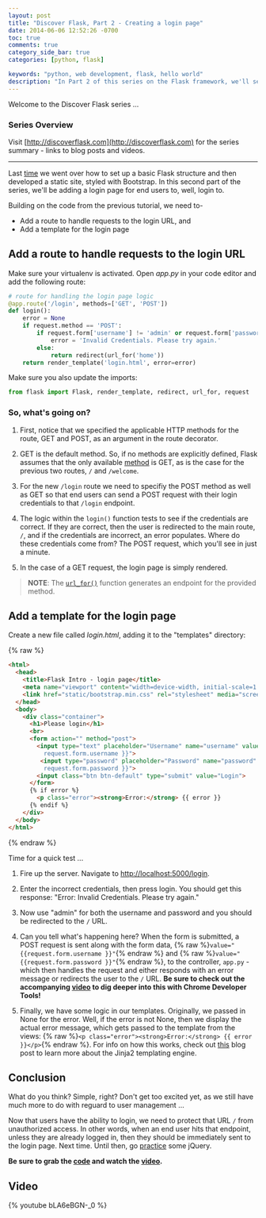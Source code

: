 ```yaml
---
layout: post
title: "Discover Flask, Part 2 - Creating a login page"
date: 2014-06-06 12:52:26 -0700
toc: true
comments: true
category_side_bar: true
categories: [python, flask]

keywords: "python, web development, flask, hello world"
description: "In Part 2 of this series on the Flask framework, we'll set up a basic login page."
---
```


Welcome to the Discover Flask series ...

### Series Overview

Visit [http://discoverflask.com](http://discoverflask.com) for the series summary - links to blog posts and videos.

<hr>

Last [time](http://www.realpython.com/blog/python/introduction-to-flask-part-1-setting-up-a-static-site/#.U5Chm5RdUZ0) we went over how to set up a basic Flask structure and then developed a static site, styled with Bootstrap. In this second part of the series, we'll be adding a login page for end users to, well, login to.


Building on the code from the previous tutorial, we need to-

- Add a route to handle requests to the login URL, and
- Add a template for the login page

## Add a route to handle requests to the login URL

Make sure your virtualenv is activated. Open *app.py* in your code editor and add the following route:

```python
# route for handling the login page logic
@app.route('/login', methods=['GET', 'POST'])
def login():
    error = None
    if request.method == 'POST':
        if request.form['username'] != 'admin' or request.form['password'] != 'admin':
            error = 'Invalid Credentials. Please try again.'
        else:
            return redirect(url_for('home'))
    return render_template('login.html', error=error)
```

Make sure you also update the imports:

```python
from flask import Flask, render_template, redirect, url_for, request
```

### So, what's going on?

1. First, notice that we specified the applicable HTTP methods for the route, GET and POST, as an argument in the route decorator.

1. GET is the default method. So, if no methods are explicitly defined, Flask assumes that the only available [method](http://flask.pocoo.org/docs/quickstart/#http-methods) is GET, as is the case for the previous two routes, `/` and `/welcome`.

1. For the new `/login` route we need to specifiy the POST method as well as GET so that end users can send a POST request with their login credentials to that `/login` endpoint.

1. The logic within the `login()` function tests to see if the credentials are correct. If they are correct, then the user is redirected to the main route, `/`, and if the credentials are incorrect, an error populates. Where do these credentials come from? The POST request, which you'll see in just a minute.

1. In the case of a GET request, the login page is simply rendered.

> **NOTE**: The [`url_for()`](http://flask.pocoo.org/docs/api/#flask.url_for) function generates an endpoint for the provided method.

## Add a template for the login page

Create a new file called *login.html*, adding it to the "templates" directory:

{% raw %}
```html
<html>
  <head>
    <title>Flask Intro - login page</title>
    <meta name="viewport" content="width=device-width, initial-scale=1.0">
    <link href="static/bootstrap.min.css" rel="stylesheet" media="screen">
  </head>
  <body>
    <div class="container">
      <h1>Please login</h1>
      <br>
      <form action="" method="post">
        <input type="text" placeholder="Username" name="username" value="{{
          request.form.username }}">
         <input type="password" placeholder="Password" name="password" value="{{
          request.form.password }}">
        <input class="btn btn-default" type="submit" value="Login">
      </form>
      {% if error %}
        <p class="error"><strong>Error:</strong> {{ error }}
      {% endif %}
    </div>
  </body>
</html>
```
{% endraw %}

Time for a quick test ...

1. Fire up the server. Navigate to [http://localhost:5000/login](http://localhost:5000/login).

2. Enter the incorrect credentials, then press login. You should get this response: "Error: Invalid Credentials. Please try again."

3. Now use "admin" for both the username and password and you should be redirected to the `/` URL.

4. Can you tell what's happening here? When the form is submitted, a POST request is sent along with the form data, {% raw %}`value="{{request.form.username }}"`{% endraw %} and {% raw %}`value="{{request.form.password }}"`{% endraw %}, to the controller, `app.py` - which then handles the request and either responds with an error message or redirects the user to the `/` URL. **Be sure to check out the accompanying [video](https://www.youtube.com/watch?v=bLA6eBGN-_0) to dig deeper into this with Chrome Developer Tools!**

5. Finally, we have some logic in our templates. Originally, we passed in None for the error. Well, if the error is not None, then we display the actual error message, which gets passed to the template from the views: {% raw %}`<p class="error"><strong>Error:</strong> {{ error }}</p>`{% endraw %}. For info on how this works, check out [this](http://www.realpython.com/blog/python/primer-on-jinja-templating/#.U5CtZJRdUZ0) blog post to learn more about the Jinja2 templating engine.

## Conclusion

What do you think? Simple, right? Don't get too excited yet, as we still have much more to do with reguard to user management ...

Now that users have the ability to login, we need to protect that URL `/` from unauthorized access. In other words, when an end user hits that endpoint, unless they are already logged in, then they should be immediately sent to the login page. Next time. Until then, go [practice](http://www.realpython.com/learn/jquery-practice/) some jQuery.

**Be sure to grab the [code](https://github.com/realpython/flask-intro) and watch the [video](https://www.youtube.com/watch?v=bLA6eBGN-_0).**

## Video

{% youtube bLA6eBGN-_0 %}